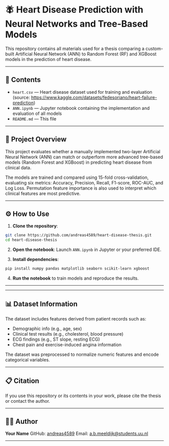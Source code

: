 # 🪰 Heart Disease Prediction with Neural Networks and Tree-Based Models

This repository contains all materials used for a thesis comparing a custom-built Artificial Neural Network (ANN) to Random Forest (RF) and XGBoost models in the prediction of heart disease.

---

## 📁 Contents

* `heart.csv` — Heart disease dataset used for training and evaluation (source: https://www.kaggle.com/datasets/fedesoriano/heart-failure-prediction)
* `ANN.ipynb` — Jupyter notebook containing the implementation and evaluation of all models
* `README.md` — This file
<!--*  `thesis files/` - All Typst files
* `thesis files/main.typ` — Source code of the thesis written in Typst
* `thesis files/images/` — Plots and diagrams used in the thesis
* `thesis files/refs.bib` — All citations in BibTeX format
-->
---

## 🧠 Project Overview

This project evaluates whether a manually implemented two-layer Artificial Neural Network (ANN) can match or outperform more advanced tree-based models (Random Forest and XGBoost) in predicting heart disease from clinical data.

The models are trained and compared using 15-fold cross-validation, evaluating six metrics: Accuracy, Precision, Recall, F1-score, ROC-AUC, and Log Loss. Permutation feature importance is also used to interpret which clinical features are most predictive.

---

## ⚙️ How to Use

1. **Clone the repository**:

```bash
git clone https://github.com/andreas4589/heart-disease-thesis.git
cd heart-disease-thesis
```

2. **Open the notebook**:
   Launch `ANN.ipynb` in Jupyter or your preferred IDE.

3. **Install dependencies**:

```bash
pip install numpy pandas matplotlib seaborn scikit-learn xgboost
```

4. **Run the notebook** to train models and reproduce the results.

---

<!-- ## 📒 Typst Thesis Compilation

1. Install Typst: [https://typst.app](https://typst.app)
2. Open `main.typ`
3. Compile the file to generate a PDF version of the thesis.
-->
---

## 📊 Dataset Information

The dataset includes features derived from patient records such as:

* Demographic info (e.g., age, sex)
* Clinical test results (e.g., cholesterol, blood pressure)
* ECG findings (e.g., ST slope, resting ECG)
* Chest pain and exercise-induced angina information

The dataset was preprocessed to normalize numeric features and encode categorical variables.

---

## 📋 Citation

If you use this repository or its contents in your work, please cite the thesis or contact the author.

---

## 👨‍💻 Author

**Your Name**
GitHub: [andreas4589](https://github.com/andreas4589)
Email: [a.b.meeldijk@students.uu.nl](mailto:a.b.meeldijk@students.uu.nl)

---
